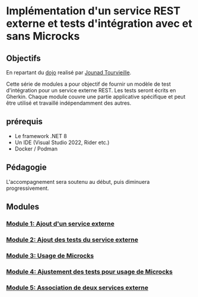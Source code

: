 # Implémentation d'un service REST externe et tests d'intégration avec et sans Microcks

## Objectifs

En repartant du [dojo](https://github.com/jtourvieille/DotNetIntegrationTests/tree/main) realisé par [Jounad Tourvieille](https://github.com/jtourvieille).

Cette série de modules a pour objectif de fournir un modèle de test d'intégration pour un service externe REST. Les tests seront écrits en Gherkin. Chaque module couvre une partie applicative spécifique et peut être utilisé et travaillé indépendamment des autres.

## prérequis

- Le framework .NET 8
- Un IDE (Visual Studio 2022, Rider etc.)
- Docker / Podman

## Pédagogie

L'accompagnement sera soutenu au début, puis diminuera progressivement.

## Modules

### [Module 1: Ajout d'un service externe](./modules/Module%201%20Ajout%20du%20service%20meteo/readme.md)

### [Module 2: Ajout des tests du service externe](./modules/Module%202%20Ajout%20des%20tests%20du%20service%20externe/readme.md)

### [Module 3: Usage de Microcks](./modules/Module%203%20Usage%20de%20Microcks/readme.md)

### [Module 4: Ajustement des tests pour usage de Microcks](./modules/Module%204%20Ajustement%20des%20tests%20pour%20usage%20de%20Microcks/readme.md)

### [Module 5: Association de deux services externe](./modules/Module%205%20Association%20de%20deux%20services%20externe/readme.md)
